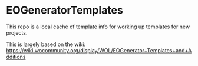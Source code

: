 # EOGeneratorTemplates

This repo is a local cache of template info for working up
templates for new projects.

This is largely based on the wiki: https://wiki.wocommunity.org/display/WOL/EOGenerator+Templates+and+Additions
